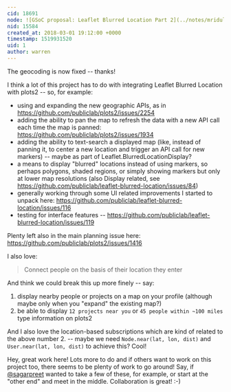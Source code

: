 ```yaml
---
cid: 18691
node: ![GSoC proposal: Leaflet Blurred Location Part 2](../notes/mridulnagpal/01-22-2018/leaflet-blurred-location)
nid: 15584
created_at: 2018-03-01 19:12:00 +0000
timestamp: 1519931520
uid: 1
author: warren
---
```


The geocoding is now fixed -- thanks! 

I think a lot of this project has to do with integrating Leaflet Blurred Location with plots2 -- so, for example:

* using and expanding the new geographic APIs, as in https://github.com/publiclab/plots2/issues/2254
* adding the ability to pan the map to refresh the data with a new API call each time the map is panned: https://github.com/publiclab/plots2/issues/1934
* adding the ability to text-search a displayed map (like, instead of panning it, to center a new location and trigger an API call for new markers) -- maybe as part of Leaflet.BlurredLocationDisplay?
* a means to display "blurred" locations instead of using markers, so perhaps polygons, shaded regions, or simply showing markers but only at lower map resolutions (also Display related, see https://github.com/publiclab/leaflet-blurred-location/issues/84)
* generally working through some UI related improvements I started to unpack here: https://github.com/publiclab/leaflet-blurred-location/issues/116
* testing for interface features -- https://github.com/publiclab/leaflet-blurred-location/issues/119

Plenty left also in the main planning issue here: https://github.com/publiclab/plots2/issues/1416

I also love:

> Connect people on the basis of their location they enter

And think we could break this up more finely -- say:

1. display nearby people or projects on a map on your profile (although maybe only when you "expand" the existing map?)
2. be able to display `12 projects near you` or `45 people within ~100 miles` type information on plots2

And I also love the location-based subscriptions which are kind of related to the above number 2. -- maybe we need `Node.near(lat, lon, dist)` and `User.near(lat, lon, dist)` to achieve this? Cool!

Hey, great work here! Lots more to do and if others want to work on this project too, there seems to be plenty of work to go around! Say, if [@sagarpreet](/profile/sagarpreet) wanted to take a few of these, for example, or start at the "other end" and meet in the middle. Collaboration is great! :-)
